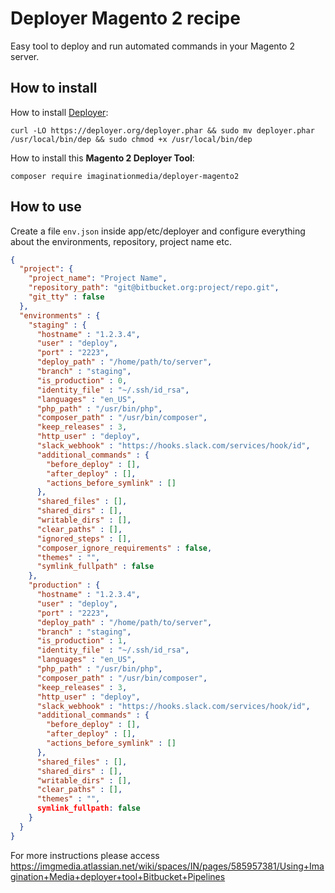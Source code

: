 # Deployer Magento 2 recipe
Easy tool to deploy and run automated commands in your Magento 2 server.

How to install
-------

How to install [Deployer](https://deployer.org/):

```
curl -LO https://deployer.org/deployer.phar && sudo mv deployer.phar /usr/local/bin/dep && sudo chmod +x /usr/local/bin/dep
```

How to install this **Magento 2 Deployer Tool**:

```
composer require imaginationmedia/deployer-magento2
```

How to use
-----

Create a file `env.json` inside app/etc/deployer and configure everything about the environments, repository, project name etc.

```json
{
  "project": {
    "project_name": "Project Name",
    "repository_path": "git@bitbucket.org:project/repo.git",
    "git_tty" : false
  },
  "environments" : {
    "staging" : {
      "hostname" : "1.2.3.4",
      "user" : "deploy",
      "port" : "2223",
      "deploy_path" : "/home/path/to/server",
      "branch" : "staging",
      "is_production" : 0,
      "identity_file" : "~/.ssh/id_rsa",
      "languages" : "en_US",
      "php_path" : "/usr/bin/php",
      "composer_path" : "/usr/bin/composer",
      "keep_releases" : 3,
      "http_user" : "deploy",
      "slack_webhook" : "https://hooks.slack.com/services/hook/id",
      "additional_commands" : {
        "before_deploy" : [],
        "after_deploy" : [],
        "actions_before_symlink" : []
      },
      "shared_files" : [],
      "shared_dirs" : [],
      "writable_dirs" : [],
      "clear_paths" : [],
      "ignored_steps" : [],
      "composer_ignore_requirements" : false,
      "themes" : "",
      "symlink_fullpath" : false
    },
    "production" : {
      "hostname" : "1.2.3.4",
      "user" : "deploy",
      "port" : "2223",
      "deploy_path" : "/home/path/to/server",
      "branch" : "staging",
      "is_production" : 1,
      "identity_file" : "~/.ssh/id_rsa",
      "languages" : "en_US",
      "php_path" : "/usr/bin/php",
      "composer_path" : "/usr/bin/composer",
      "keep_releases" : 3,
      "http_user" : "deploy",
      "slack_webhook" : "https://hooks.slack.com/services/hook/id",
      "additional_commands" : {
        "before_deploy" : [],
        "after_deploy" : [],
        "actions_before_symlink" : []
      },
      "shared_files" : [],
      "shared_dirs" : [],
      "writable_dirs" : [],
      "clear_paths" : [],
      "themes" : "",
      symlink_fullpath: false
    }
  }
}
```

For more instructions please access https://imgmedia.atlassian.net/wiki/spaces/IN/pages/585957381/Using+Imagination+Media+deployer+tool+Bitbucket+Pipelines
